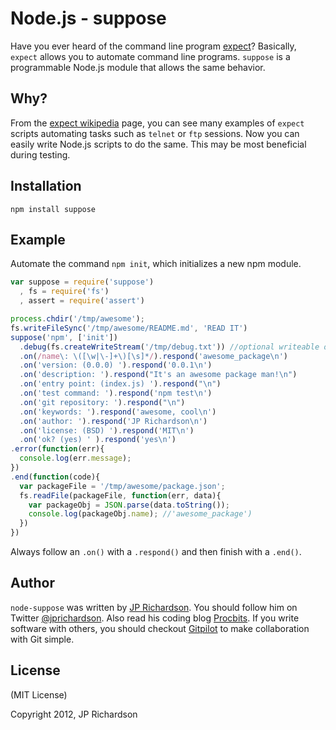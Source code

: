 
Node.js - suppose
=================

Have you ever heard of the command line program [expect][1]? Basically, `expect` allows you to automate command line programs. `suppose` is a programmable Node.js module that allows the same behavior.



Why?
----

From the [expect wikipedia][1] page, you can see many examples of `expect` scripts automating tasks such as `telnet` or `ftp` sessions. Now you can easily write Node.js scripts to do the same. This may be most beneficial during testing.



Installation
------------

    npm install suppose



Example
------

Automate the command `npm init`, which initializes a new npm module.

```javascript
var suppose = require('suppose')
  , fs = require('fs')
  , assert = require('assert')

process.chdir('/tmp/awesome');
fs.writeFileSync('/tmp/awesome/README.md', 'READ IT')
suppose('npm', ['init'])
  .debug(fs.createWriteStream('/tmp/debug.txt')) //optional writeable output stream
  .on(/name\: \([\w|\-]+\)[\s]*/).respond('awesome_package\n')
  .on('version: (0.0.0) ').respond('0.0.1\n')
  .on('description: ').respond("It's an awesome package man!\n")
  .on('entry point: (index.js) ').respond("\n")
  .on('test command: ').respond('npm test\n')
  .on('git repository: ').respond("\n")
  .on('keywords: ').respond('awesome, cool\n')
  .on('author: ').respond('JP Richardson\n')
  .on('license: (BSD) ').respond('MIT\n')
  .on('ok? (yes) ' ).respond('yes\n')
.error(function(err){
  console.log(err.message);
})
.end(function(code){
  var packageFile = '/tmp/awesome/package.json';
  fs.readFile(packageFile, function(err, data){
    var packageObj = JSON.parse(data.toString());
    console.log(packageObj.name); //'awesome_package')
  })
})
```

Always follow an `.on()` with a `.respond()` and then finish with a `.end()`.



Author
------

`node-suppose` was written by [JP Richardson][aboutjp]. You should follow him on Twitter [@jprichardson][twitter]. Also read his coding blog [Procbits][procbits]. If you write software with others, you should checkout [Gitpilot][gitpilot] to make collaboration with Git simple.



License
-------

(MIT License)

Copyright 2012, JP Richardson



[1]: http://en.wikipedia.org/wiki/Expect


[aboutjp]: http://about.me/jprichardson
[twitter]: http://twitter.com/jprichardson
[procbits]: http://procbits.com
[gitpilot]: http://gitpilot.com

